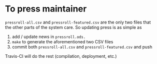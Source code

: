 To press maintainer
====================

`pressroll-all.csv` and `pressroll-featured.csv` are the only two files 
that the other parts of the system care. So updating press is as simple as

1. add / update news in `pressroll.ods.`
2. `make` to generate the aforementioned two CSV files
3. commit both `pressroll-all.csv` and `pressroll-featured.csv` and push

Travis-CI will do the rest (compilation, deployment, etc.)
